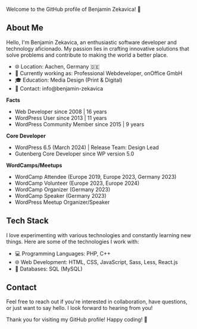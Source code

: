 Welcome to the GitHub profile of Benjamin Zekavica! 👋

## About Me

Hello, I'm Benjamin Zekavica, an enthusiastic software developer and technology aficionado. My passion lies in crafting innovative solutions that solve problems and contribute to making the world a better place.

- 🌐 Location: Aachen, Germany 🇩🇪
- 💼 Currently working as: Professional Webdeveloper, onOffice GmbH
- 🎓 Education: Media Design (Print & Digital)
- 📧 Contact: info@benjamin-zekavica


**Facts**
- Web Developer since 2008 | 16 years  
- WordPress User since 2013 | 11 years  
- WordPress Community Member since 2015 | 9 years

**Core Developer**  
- WordPress 6.5 (March 2024) | Release Team: Design Lead  
- Gutenberg Core Developer since WP version 5.0

**WordCamps/Meetups**  
- WordCamp Attendee (Europe 2019, Europe 2023, Germany 2023)  
- WordCamp Volunteer (Europe 2023, Europe 2024)  
- WordCamp Organizer (Germany 2023)  
- WordCamp Speaker (Germany 2023)  
- WordPress Meetup Organizer/Speaker


## Tech Stack

I love experimenting with various technologies and constantly learning new things. Here are some of the technologies I work with:

- 💻 Programming Languages: PHP, C++
- 🌐 Web Development: HTML, CSS, JavaScript, Sass, Less, React.js
- 🚀 Databases: SQL (MySQL)

## Contact

Feel free to reach out if you're interested in collaboration, have questions, or just want to say hello. I look forward to hearing from you!

Thank you for visiting my GitHub profile! Happy coding! 🚀
